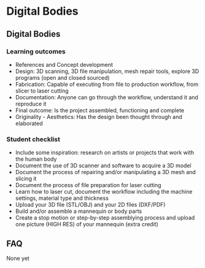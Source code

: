 # Digital Bodies

## Digital Bodies

### Learning outcomes

* References and Concept development
* Design: 3D scanning, 3D file manipulation, mesh repair tools, explore 3D programs (open and closed sourced)
* Fabrication: Capable of executing from file to production workflow, from slicer to laser cutting
* Documentation: Anyone can go through the workflow, understand it and reproduce it
* Final outcome: Is the project assembled, functioning and complete
* Originality - Aesthetics: Has the design been thought through and elaborated

### Student checklist

* Include some inspiration: research on artists or projects that work with the human body
* Document the use of 3D scanner and software to acquire a 3D model
* Document the process of repairing and/or manipulating a 3D mesh and slicing it
* Document the process of file preparation for laser cutting
* Learn how to laser cut, document the workflow including the machine settings, material type and thickness
* Upload your 3D file (STL/OBJ) and your 2D files (DXF/PDF)
* Build and/or assemble a mannequin or body parts
* Create a stop motion or step-by-step assemblying process and upload one picture (HIGH RES) of your mannequin (extra credit)

## FAQ

None yet

